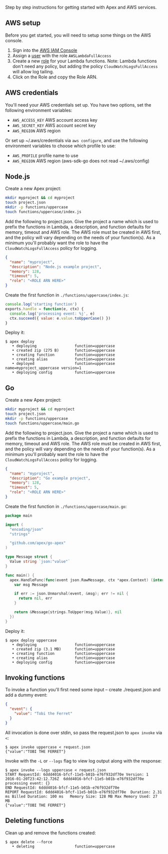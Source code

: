 
Step by step instructions for getting started with Apex and AWS services.

## AWS setup

Before you get started, you will need to setup some things on the AWS console.

1. Sign into the [AWS IAM Console](https://console.aws.amazon.com/iam/home#home)
2. Assign a [user](https://console.aws.amazon.com/iam/home#users) with the role `AWSLambdaFullAccess`
3. Create a new [role](https://console.aws.amazon.com/iam/home#roles) for your Lambda functions.
Note: Lambda functions don't need any policy, but adding the policy `CloudWatchLogsFullAccess` will allow log tailing.
4. Click on the Role and copy the Role ARN.

## AWS credentials

You'll need your AWS credentials set up. You have two options, set the following environment variables:

- `AWS_ACCESS_KEY` AWS account access key
- `AWS_SECRET_KEY` AWS account secret key
- `AWS_REGION` AWS region

Or set up ~/.aws/credentials via `aws configure`, and use the following environment variables to choose which profile to use:

- `AWS_PROFILE` profile name to use
- `AWS_REGION` AWS region (aws-sdk-go does not read ~/.aws/config)

## Node.js

Create a new Apex project:

```sh
mkdir myproject && cd myproject
touch project.json
mkdir -p functions/uppercase
touch functions/uppercase/index.js
```

Add the following to project.json. Give the project a name which is used to prefix the functions in Lambda, a description, and function defaults for memory, timeout and AWS role. The AWS role must be created in AWS first, and the policy will vary depending on the needs of your function(s). As a minimum you'll probably want the role to have the `CloudWatchLogsFullAccess` policy for logging.

```json
{
  "name": "myproject",
  "description": "Node.js example project",
  "memory": 128,
  "timeout": 5,
  "role": "<ROLE ARN HERE>"
}
```

Create the first function in `./functions/uppercase/index.js`:

```js
console.log('starting function')
exports.handle = function(e, ctx) {
  console.log('processing event: %j', e)
  ctx.succeed({ value: e.value.toUpperCase() })
}
```

Deploy it:

```
$ apex deploy
   • deploying                 function=uppercase
   • created zip (275 B)       function=uppercase
   • creating function         function=uppercase
   • creating alias            function=uppercase
   • deployed                  function=uppercase name=myproject_uppercase version=1
   • deploying config          function=uppercase
```

## Go

Create a new Apex project:

```sh
mkdir myproject && cd myproject
touch project.json
mkdir -p functions/uppercase
touch functions/uppercase/main.go
```

Add the following to project.json. Give the project a name which is used to prefix the functions in Lambda, a description, and function defaults for memory, timeout and AWS role. The AWS role must be created in AWS first, and the policy will vary depending on the needs of your function(s). As a minimum you'll probably want the role to have the `CloudWatchLogsFullAccess` policy for logging.

```json
{
  "name": "myproject",
  "description": "Go example project",
  "memory": 128,
  "timeout": 5,
  "role": "<ROLE ARN HERE>"
}
```

Create the first function in `./functions/uppercase/main.go`:
```go
package main

import (
  "encoding/json"
  "strings"

  "github.com/apex/go-apex"
)

type Message struct {
  Value string `json:"value"`
}

func main() {
  apex.HandleFunc(func(event json.RawMessage, ctx *apex.Context) (interface{}, error) {
    var msg Message

    if err := json.Unmarshal(event, &msg); err != nil {
      return nil, err
    }

    return &Message{strings.ToUpper(msg.Value)}, nil
  })
}

```


Deploy it:

```
$ apex deploy uppercase                                 
   • deploying                 function=uppercase
   • created zip (3.1 MB)      function=uppercase
   • creating function         function=uppercase
   • creating alias            function=uppercase
   • deploying config          function=uppercase
```

## Invoking functions

To invoke a function you'll first need some input – create ./request.json and add a dummy event:

```json
{
  "event": {
    "value": "Tobi the Ferret"
  }
}
```

All invocation is done over stdin, so pass the request.json to `apex invoke` via `<`:

```
$ apex invoke uppercase < request.json
{"value":"TOBI THE FERRET"}
```

Invoke with the `-L` or `--logs` flag to view log output along with the response:

```
$ apex invoke --logs uppercase < request.json
START RequestId: 6ddd4016-bfcf-11e5-b01b-e76f932df70e Version: 1
2016-01-20T23:42:12.726Z  6ddd4016-bfcf-11e5-b01b-e76f932df70e  processing event: {}
END RequestId: 6ddd4016-bfcf-11e5-b01b-e76f932df70e
REPORT RequestId: 6ddd4016-bfcf-11e5-b01b-e76f932df70e  Duration: 2.31 ms Billed Duration: 100 ms   Memory Size: 128 MB Max Memory Used: 27 MB  
{"value":"TOBI THE FERRET"}
```

## Deleting functions

Clean up and remove the functions created:

```
$ apex delete --force
   • deleting                  function=uppercase
```
